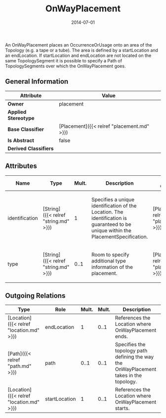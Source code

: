 ﻿---
title: OnWayPlacement
toc: false
type: specs
date: "2014-07-01"
draft: false
specification: VEC
version: 1.1.1
documentType: "Recommendation"
elementType: Class
classes:
  - OnWayPlacement
menu_name: vec-1.1.1
---
<p>An OnWayPlacement places an OccurrenceOrUsage onto an area of the Topology (e.g. a tape or a tube). The area is defined by a startLocation and an endLocation. If startLocation and endLocation are not located on the same TopologySegment it is possible to specify a Path of TopologySegments over which the OnWayPlacement goes.  </p>

## General Information

| Attribute               | Value |
|-------------------------|-------|
| **Owner**               | placement |
| **Applied Stereotype**  |   |
| **Base Classifier**     | [Placement]({{< relref "placement.md" >}})<br/>  |
| **Is Abstract**         | false |
| **Derived Classifiers** |   |

## Attributes
|  Name  |  Type  |  Mult.  |  Description  |  Owning Classifier  |
|--------|--------|---------|---------------|--------------|
|identification | [String]({{< relref "string.md" >}}) | 1 | <p> Specifies a unique identification of the Location. The identification is guaranteed to be unique within the PlacementSpecification.      </p> | [Placement]({{< relref "placement.md" >}}) |
|type | [String]({{< relref "string.md" >}}) | 0..1 | <p>Room to specify additional type information of the placement. </p> | [Placement]({{< relref "placement.md" >}}) |

## Outgoing Relations
|    Type  |   Role   |   Mult.   |   Mult.   |   Description   |
|----------|----------|-----------|-----------|-----------------|
| [Location]({{< relref "location.md" >}}) | endLocation | 1 | 0..1 | References the Location where OnWayPlacement ends. |
| [Path]({{< relref "path.md" >}}) | path | 0..1 | 0..1 | Specifies the topology path defining the way the OnWayPlacement takes in the topology. |
| [Location]({{< relref "location.md" >}}) | startLocation | 1 | 0..1 | References the Location where OnWayPlacement starts. |
